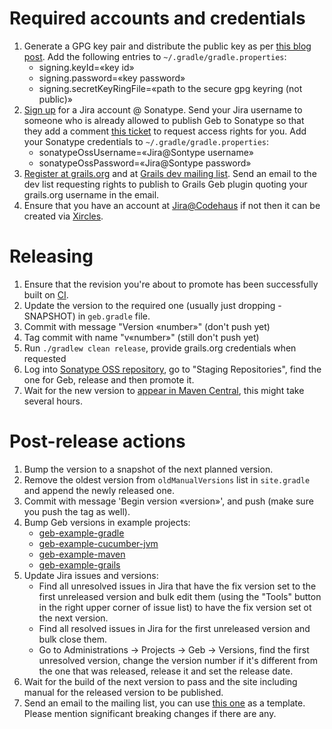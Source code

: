 # Required accounts and credentials

1. Generate a GPG key pair and distribute the public key as per [this blog post](http://blog.sonatype.com/2010/01/how-to-generate-pgp-signatures-with-maven). Add the following entries to `~/.gradle/gradle.properties`:
	* signing.keyId=«key id»
	* signing.password=«key password»
	* signing.secretKeyRingFile=«path to the secure gpg keyring (not public)»
1. [Sign up](https://issues.sonatype.org/secure/Signup!default.jspa) for a Jira account @ Sonatype. Send your Jira username to someone who is already allowed to publish Geb to Sonatype so that they add a comment [this ticket](https://issues.sonatype.org/browse/OSSRH-3108) to request access rights for you. Add your Sonatype credentials to `~/.gradle/gradle.properties`:
	* sonatypeOssUsername=«Jira@Sontype username»
	* sonatypeOssPassword=«Jira@Sontype password»
1. [Register at grails.org](https://grails.org/register) and at [Grails dev mailing list](https://groups.google.com/forum/#!forum/grails-dev-discuss). Send an email to the dev list requesting rights to publish to Grails Geb plugin quoting your grails.org username in the email.
1. Ensure that you have an account at [Jira@Codehaus](http://jira.codehaus.org/) if not then it can be created via [Xircles](http://xircles.codehaus.org/signup). 

# Releasing

1. Ensure that the revision you're about to promote has been successfully built on [CI](https://snap-ci.com/geb/geb/branch/master).
1. Update the version to the required one (usually just dropping -SNAPSHOT) in `geb.gradle` file.
1. Commit with message "Version «number»" (don't push yet)
1. Tag commit with name "v«number»" (still don't push yet)
1. Run `./gradlew clean release`, provide grails.org credentials when requested
1. Log into [Sonatype OSS repository](https://oss.sonatype.org), go to "Staging Repositories", find the one for Geb, release and then promote it.
1. Wait for the new version to [appear in Maven Central](http://search.maven.org/#search%7Cgav%7C1%7Cg%3A%22org.gebish%22%20AND%20a%3A%22geb-core%22), this might take several hours.

# Post-release actions
1. Bump the version to a snapshot of the next planned version.
1. Remove the oldest version from `oldManualVersions` list in `site.gradle` and append the newly released one.
1. Commit with message 'Begin version «version»', and push (make sure you push the tag as well). 
1. Bump Geb versions in example projects: 
	* [geb-example-gradle](https://github.com/geb/geb-example-gradle)
	* [geb-example-cucumber-jvm](https://github.com/geb/geb-example-cucumber-jvm)
	* [geb-example-maven](https://github.com/geb/geb-example-maven)
	* [geb-example-grails](https://github.com/geb/geb-example-grails)
1. Update Jira issues and versions:
	* Find all unresolved issues in Jira that have the fix version set to the first unreleased version and bulk edit them (using the "Tools" button in the right upper corner of issue list) to have the fix version set ot the next version.
	* Find all resolved issues in Jira for the first unreleased version and bulk close them.
	* Go to Administrations -> Projects -> Geb -> Versions, find the first unresolved version, change the version number if it's different from the one that was released, release it and set the release date.
1. Wait for the build of the next version to pass and the site including manual for the released version to be published.
1. Send an email to the mailing list, you can use [this one](http://markmail.org/message/j35koyww35lh4mxk) as a template. Please mention significant breaking changes if there are any.
